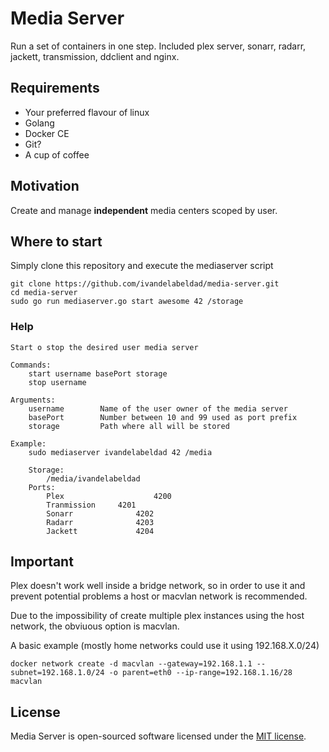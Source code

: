 # Media Server

Run a set of containers in one step. Included plex server, sonarr, radarr,
jackett, transmission, ddclient and nginx.

## Requirements

- Your preferred flavour of linux
- Golang
- Docker CE
- Git?
- A cup of coffee

## Motivation

Create and manage **independent** media centers scoped by user.

## Where to start

Simply clone this repository and execute the mediaserver script
```
git clone https://github.com/ivandelabeldad/media-server.git
cd media-server
sudo go run mediaserver.go start awesome 42 /storage
```

### Help

```
Start o stop the desired user media server

Commands:
	start username basePort storage
	stop username

Arguments:
	username		Name of the user owner of the media server
	basePort		Number between 10 and 99 used as port prefix
	storage			Path where all will be stored

Example:
	sudo mediaserver ivandelabeldad 42 /media

	Storage:
		/media/ivandelabeldad
	Ports:
		Plex					4200
		Tranmission		4201
		Sonarr				4202
		Radarr				4203
		Jackett				4204
```

## Important

Plex doesn't work well inside a bridge network, so in order to use it and prevent
potential problems a host or macvlan network is recommended.

Due to the impossibility of create multiple plex instances using the host network, the
obviuous option is macvlan.

A basic example (mostly home networks could use it using 192.168.X.0/24)
```
docker network create -d macvlan --gateway=192.168.1.1 --subnet=192.168.1.0/24 -o parent=eth0 --ip-range=192.168.1.16/28 macvlan
```

## License

Media Server is open-sourced software licensed under
the [MIT license](https://github.com/ivandelabeldad/media-server/blob/master/LICENSE).
